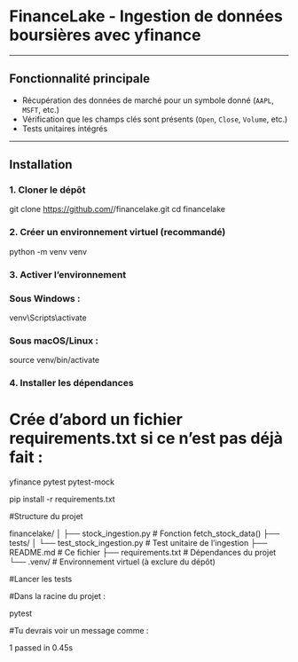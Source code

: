 #  FinanceLake - Ingestion de données boursières avec yfinance


---

##  Fonctionnalité principale

-  Récupération des données de marché pour un symbole donné (`AAPL`, `MSFT`, etc.)
-  Vérification que les champs clés sont présents (`Open`, `Close`, `Volume`, etc.)
-  Tests unitaires intégrés

---

##  Installation

### 1. Cloner le dépôt

git clone https://github.com/<ton-utilisateur>/financelake.git
cd financelake


 ### 2. Créer un environnement virtuel (recommandé)

python -m venv venv

### 3. Activer l’environnement

### Sous Windows :

venv\Scripts\activate


### Sous macOS/Linux :


source venv/bin/activate

### 4. Installer les dépendances
# Crée d’abord un fichier requirements.txt si ce n’est pas déjà fait :

yfinance
pytest
pytest-mock


pip install -r requirements.txt


#Structure du projet

financelake/
│
├── stock_ingestion.py               # Fonction fetch_stock_data()
├── tests/
│   └── test_stock_ingestion.py      # Test unitaire de l’ingestion
├── README.md                        # Ce fichier
├── requirements.txt                 # Dépendances du projet
└── .venv/                           # Environnement virtuel (à exclure du dépôt)


#Lancer les tests

#Dans la racine du projet :

pytest


#Tu devrais voir un message comme :

1 passed in 0.45s

